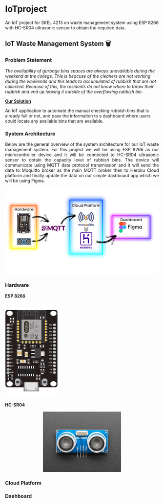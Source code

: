 # IoTproject
An IoT project for SKEL 4213 on waste management system using ESP 8266 with HC-SR04 ultrasonic sensor to obtain the required data.
## IoT Waste Management System 🗑️ 
### Problem Statement

*The availability of garbage bins spaces are always unavailable during the weekend at the college. This is beacuse of the cleaners are not working during the weekends and this leads to accumulated of rubbish that are not collected. Because of this, the residents do not know where to throw their rubbish and end up leaving it outside of the overflowing rubbish bin.* 

<strong><ins>Our Solution</ins></strong>

An IoT application to automate the manual checking rubbish bins that is already full or not, and pass the information to a dashboard where users could locate any available bins that are available.

### System Architecture

<div style="text-align: justify"> 

Below are the general overview of the system architecture for our IoT waste management system. For this project we will be using ESP 8266 as our microcontroller device and it will be connected to HC-SR04 ultrasonic sensor to obtain the capacity level of rubbish bins. The device will communicate using MQTT data protocol transmission and it will send the data to Moquitto broker as the main MQTT broker then to Heroku Cloud platform and finally update the data on our simple dashboard app which we will be using Figma. 

</div>


<img src="Images/system_arc.png">

### Hardware
<strong>ESP 8266</strong>

<img src="Images/esp8266.png" width="173" height="308">

<strong>HC-SR04</strong>

<p align="center">

<img src="Images/hc_sr04.jpg" width="256" height="197">

</p>

### Cloud Platform

### Dashboard

